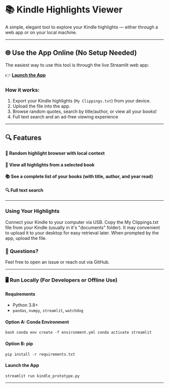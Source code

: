 # 📚 Kindle Highlights Viewer

A simple, elegant tool to explore your Kindle highlights — either through a web app or on your local machine.

---

## 🌐 Use the App Online (No Setup Needed)

The easiest way to use this tool is through the live Streamlit web app:

👉 **[Launch the App](https://kindle.streamlit.app)**

### How it works:
1. Export your Kindle highlights (`My Clippings.txt`) from your device.
2. Upload the file into the app.
3. Browse random quotes, search by title/author, or view all your books!
4. Full text search and an ad-free viewing experience

---

## 🔍 Features

#### 	🎲 Random highlight browser with local context
#### 	📖 View all highlights from a selected book
#### 	📚 See a complete list of your books (with title, author, and year read)
####  🔍 Full text search

---

### Using Your Highlights
Connect your Kindle to your computer via USB. Copy the My Clippings.txt file from your Kindle (usually in it's "documents" folder). It may convenient to upload it to your desktop for easy retrieval later. When prompted by the app, upload the file.

### 💬 Questions?
Feel free to open an issue or reach out via GitHub.

---
### 🖥️ Run Locally (For Developers or Offline Use)
#### Requirements
- Python 3.8+
- `pandas`, `numpy`, `streamlit`, `watchdog`

#### Option A: Conda Environment
`bash
conda env create -f environment.yml
conda activate streamlit
`
#### Option B: pip
``pip install -r requirements.txt``

#### Launch the App
``streamlit run kindle_prototype.py``


---



